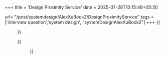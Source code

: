 +++
title = 'Design Proximity Service'
date = 2025-07-28T10:15:46+05:30

url= "/post/systemdesign/AlexXuBook2/DesignProximityService"
tags = ['interview question','system design', "systemDesignAlexXuBook2"]
+++
{{<figure src="/images/SystemDesign/DesignExample/ProximityService/DesignDiagramProximityService.png" alt="UserRequest." caption="">}}


{{<figure src="/images/SystemDesign/DesignExample/ProximityService/ProximityServiceSummary.png" alt="UserRequest." caption="">}}